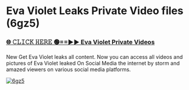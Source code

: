 # Eva Violet Leaks Private Video files (6gz5)

<h3><a href="https://mediafirerr.pages.dev?q=Eva+Violet&ref=R42" rel="nofollow">🌐 𝙲𝙻𝙸𝙲𝙺 𝙷𝙴𝚁𝙴 🟢==►► Eva Violet Private Videos</a></h3>

New Get Eva Violet leaks all content. Now you can access all videos and pictures of Eva Violet leaked On Social Media the internet by storm and amazed viewers on various social media platforms.

[![6gz5](https://github.com/user-attachments/assets/26341bd8-4b91-4a20-822e-3fd5d525dd40)](https://mediafirerr.pages.dev?q=Eva+Violet&ref=R42)

